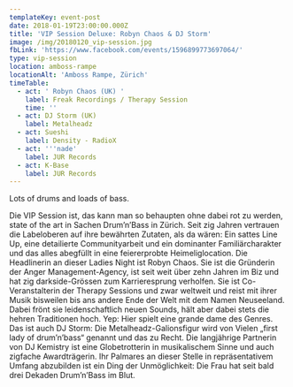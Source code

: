 ```yaml
---
templateKey: event-post
date: 2018-01-19T23:00:00.000Z
title: 'VIP Session Deluxe: Robyn Chaos & DJ Storm'
image: /img/20180120_vip-session.jpg
fbLink: 'https://www.facebook.com/events/1596899773697064/'
type: vip-session
location: amboss-rampe
locationAlt: 'Amboss Rampe, Zürich'
timeTable:
  - act: ' Robyn Chaos (UK) '
    label: Freak Recordings / Therapy Session
    time: ''
  - act: DJ Storm (UK)
    label: Metalheadz
  - act: Sueshi
    label: Density - RadioX
  - act: '''nade'
    label: JUR Records
  - act: K-Base
    label: JUR Records
---
```

Lots of drums and loads of bass.

Die VIP Session ist, das kann man so behaupten ohne dabei rot zu werden, state of the art in Sachen Drum’n’Bass in Zürich. Seit zig Jahren vertrauen die Labeloberen auf ihre bewährten Zutaten, als da wären: Ein sattes Line Up, eine detailierte Communityarbeit und ein dominanter Familiärcharakter und das alles abegfüllt in eine feiererprobte Heimeliglocation. Die Headlinerin an dieser Ladies Night ist Robyn Chaos. Sie ist die Gründerin der Anger Management-Agency, ist seit weit über zehn Jahren im Biz und hat zig darkside-Grössen zum Karrieresprung verholfen. Sie ist Co-Veranstalterin der Therapy Sessions und zwar weltweit und reist mit ihrer Musik bisweilen bis ans andere Ende der Welt mit dem Namen Neuseeland. Dabei frönt sie leidenschaftlich neuen Sounds, hält aber dabei stets die hehren Traditionen hoch. Yep: Hier spielt eine grande dame des Genres. Das ist auch DJ Storm: Die Metalheadz-Galionsfigur wird von Vielen „first lady of drum’n’bass“ genannt und das zu Recht. Die langjährige Partnerin von DJ Kemistry ist eine Globetrotterin in musikalischem Sinne und auch zigfache Awardträgerin. Ihr Palmares an dieser Stelle in repräsentativem Umfang abzubilden ist ein Ding der Unmöglichkeit: Die Frau hat seit bald drei Dekaden Drum’n’Bass im Blut.
